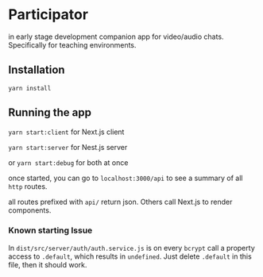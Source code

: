 # Participator

in early stage development companion app for video/audio chats.
Specifically for teaching environments.

## Installation

`yarn install`

## Running the app

`yarn start:client` for Next.js client

`yarn start:server` for Nest.js server

or `yarn start:debug` for both at once

once started, you can go to `localhost:3000/api` to see a summary of all `http` routes.

all routes prefixed with `api/` return json. Others call Next.js to render components.

### Known starting Issue

In `dist/src/server/auth/auth.service.js` is on every `bcrypt` call a property access to `.default`, which results in `undefined`.
Just delete `.default` in this file, then it should work.
